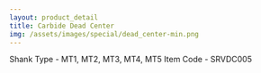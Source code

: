 ```yaml
---
layout: product_detail
title: Carbide Dead Center
img: /assets/images/special/dead_center-min.png
---
```

Shank Type - MT1, MT2, MT3, MT4, MT5
Item Code - SRVDC005